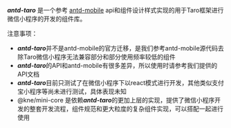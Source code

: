***antd-taro*** 是一个参考 [antd-mobile](https://mobile.ant.design/) api和组件设计样式实现的用于Taro框架进行微信小程序的开发的组件库。


注意事项：

* ***antd-taro***并不是antd-mobile的官方迁移，是我们参考antd-mobile源代码去除Taro微信小程序无法兼容部分和部分使用频率较低的组件
* ***antd-taro***的API和antd-mobile有很多差异，所以使用时请参考我们提供的API文档
* ***antd-taro***目前只测试了在微信小程序下以react模式进行开发，其他类似支付宝小程序等尚未进行测试，具体表现未知
* @kne/mini-core 是依赖***antd-taro***的更加上层的实现，提供了微信小程序开发的整套开发流程，组件规范和更大粒度的复杂组件实现，可以搭配一起进行使用


